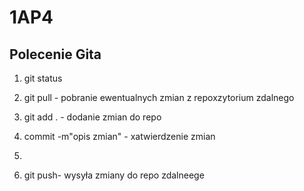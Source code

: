 # 1AP4

## Polecenie Gita

1) git status
2) git pull - pobranie ewentualnych zmian z repoxzytorium zdalnego
3) git add . - dodanie zmian do repo
4) commit -m"opis zmian" - xatwierdzenie zmian

3) 
5) git push- wysyła zmiany do repo zdalneege

